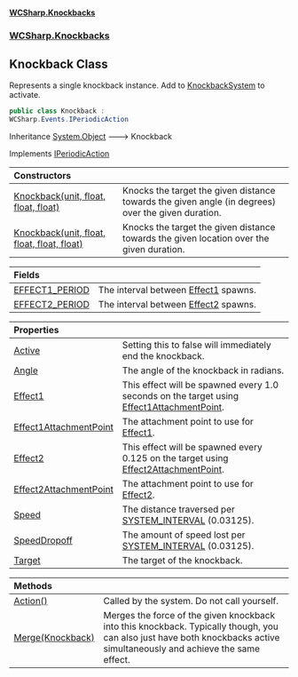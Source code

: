 #### [WCSharp.Knockbacks](index.md 'index')
### [WCSharp.Knockbacks](WCSharp.Knockbacks.md 'WCSharp.Knockbacks')

## Knockback Class

Represents a single knockback instance. Add to [KnockbackSystem](WCSharp.Knockbacks.KnockbackSystem.md 'WCSharp.Knockbacks.KnockbackSystem') to activate.

```csharp
public class Knockback :
WCSharp.Events.IPeriodicAction
```

Inheritance [System.Object](https://docs.microsoft.com/en-us/dotnet/api/System.Object 'System.Object') &#129106; Knockback

Implements [IPeriodicAction](../WCSharp.Events/WCSharp.Events.IPeriodicAction.md 'WCSharp.Events.IPeriodicAction')

| Constructors | |
| :--- | :--- |
| [Knockback(unit, float, float, float)](WCSharp.Knockbacks.Knockback.Knockback(War3Api.Common.unit,float,float,float).md 'WCSharp.Knockbacks.Knockback.Knockback(War3Api.Common.unit, float, float, float)') | Knocks the target the given distance towards the given angle (in degrees) over the given duration. |
| [Knockback(unit, float, float, float, float)](WCSharp.Knockbacks.Knockback.Knockback(War3Api.Common.unit,float,float,float,float).md 'WCSharp.Knockbacks.Knockback.Knockback(War3Api.Common.unit, float, float, float, float)') | Knocks the target the given distance towards the given location over the given duration. |

| Fields | |
| :--- | :--- |
| [EFFECT1_PERIOD](WCSharp.Knockbacks.Knockback.EFFECT1_PERIOD.md 'WCSharp.Knockbacks.Knockback.EFFECT1_PERIOD') | The interval between [Effect1](WCSharp.Knockbacks.Knockback.Effect1.md 'WCSharp.Knockbacks.Knockback.Effect1') spawns. |
| [EFFECT2_PERIOD](WCSharp.Knockbacks.Knockback.EFFECT2_PERIOD.md 'WCSharp.Knockbacks.Knockback.EFFECT2_PERIOD') | The interval between [Effect2](WCSharp.Knockbacks.Knockback.Effect2.md 'WCSharp.Knockbacks.Knockback.Effect2') spawns. |

| Properties | |
| :--- | :--- |
| [Active](WCSharp.Knockbacks.Knockback.Active.md 'WCSharp.Knockbacks.Knockback.Active') | Setting this to false will immediately end the knockback. |
| [Angle](WCSharp.Knockbacks.Knockback.Angle.md 'WCSharp.Knockbacks.Knockback.Angle') | The angle of the knockback in radians. |
| [Effect1](WCSharp.Knockbacks.Knockback.Effect1.md 'WCSharp.Knockbacks.Knockback.Effect1') | This effect will be spawned every 1.0 seconds on the target using [Effect1AttachmentPoint](WCSharp.Knockbacks.Knockback.Effect1AttachmentPoint.md 'WCSharp.Knockbacks.Knockback.Effect1AttachmentPoint'). |
| [Effect1AttachmentPoint](WCSharp.Knockbacks.Knockback.Effect1AttachmentPoint.md 'WCSharp.Knockbacks.Knockback.Effect1AttachmentPoint') | The attachment point to use for [Effect1](WCSharp.Knockbacks.Knockback.Effect1.md 'WCSharp.Knockbacks.Knockback.Effect1'). |
| [Effect2](WCSharp.Knockbacks.Knockback.Effect2.md 'WCSharp.Knockbacks.Knockback.Effect2') | This effect will be spawned every 0.125 on the target using [Effect2AttachmentPoint](WCSharp.Knockbacks.Knockback.Effect2AttachmentPoint.md 'WCSharp.Knockbacks.Knockback.Effect2AttachmentPoint'). |
| [Effect2AttachmentPoint](WCSharp.Knockbacks.Knockback.Effect2AttachmentPoint.md 'WCSharp.Knockbacks.Knockback.Effect2AttachmentPoint') | The attachment point to use for [Effect2](WCSharp.Knockbacks.Knockback.Effect2.md 'WCSharp.Knockbacks.Knockback.Effect2'). |
| [Speed](WCSharp.Knockbacks.Knockback.Speed.md 'WCSharp.Knockbacks.Knockback.Speed') | The distance traversed per [SYSTEM_INTERVAL](../WCSharp.Events/WCSharp.Events.PeriodicEvents.SYSTEM_INTERVAL.md 'WCSharp.Events.PeriodicEvents.SYSTEM_INTERVAL') (0.03125). |
| [SpeedDropoff](WCSharp.Knockbacks.Knockback.SpeedDropoff.md 'WCSharp.Knockbacks.Knockback.SpeedDropoff') | The amount of speed lost per [SYSTEM_INTERVAL](../WCSharp.Events/WCSharp.Events.PeriodicEvents.SYSTEM_INTERVAL.md 'WCSharp.Events.PeriodicEvents.SYSTEM_INTERVAL') (0.03125). |
| [Target](WCSharp.Knockbacks.Knockback.Target.md 'WCSharp.Knockbacks.Knockback.Target') | The target of the knockback. |

| Methods | |
| :--- | :--- |
| [Action()](WCSharp.Knockbacks.Knockback.Action().md 'WCSharp.Knockbacks.Knockback.Action()') | Called by the system. Do not call yourself. |
| [Merge(Knockback)](WCSharp.Knockbacks.Knockback.Merge(WCSharp.Knockbacks.Knockback).md 'WCSharp.Knockbacks.Knockback.Merge(WCSharp.Knockbacks.Knockback)') | Merges the force of the given knockback into this knockback. Typically though, you can also just have both knockbacks active simultaneously and achieve the same effect. |

